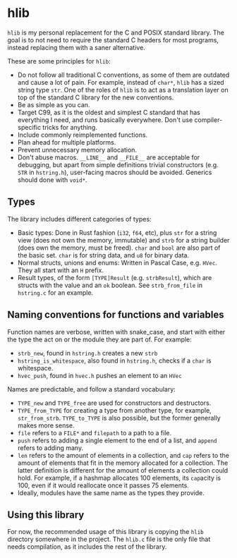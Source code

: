 # hlib
`hlib` is my personal replacement for the C and POSIX standard library.
The goal is to not need to require the standard C headers for most programs,
instead replacing them with a saner alternative.

These are some principles for `hlib`:
- Do not follow all traditional C conventions,
  as some of them are outdated and cause a lot of pain.
  For example, instead of `char*`, `hlib` has a sized string type `str`.
  One of the roles of `hlib` is to act as a translation layer on top
  of the standard C library for the new conventions.
- Be as simple as you can.
- Target C99, as it is the oldest and simplest C standard that has everything I
  need, and runs basically everywhere.
  Don't use compiler-specific tricks for anything.
- Include commonly reimplemented functions.
- Plan ahead for multiple platforms.
- Prevent unnecessary memory allocation.
- Don't abuse macros. `__LINE__` and `__FILE__` are acceptable for debugging,
  but apart from simple definitions trivial constructors (e.g. `STR` in `hstring.h`),
  user-facing macros should be avoided.
  Generics should done with `void*`.

## Types
The library includes different categories of types:
- Basic types: Done in Rust fashion (`i32`, `f64`, etc),
  plus `str` for a string view (does not own the memory, immutable)
  and `strb` for a string builder (does own the memory, must be freed).
  `char` and `bool` are also part of the basic set.
  `char` is for string data, and `u8` for binary data.
- Normal structs, unions and enums: Written in Pascal Case, e.g. `HVec`.
  They all start with an `H` prefix.
- Result types, of the form `[TYPE]Result` (e.g. `strbResult`),
  which are structs with the value and an `ok` boolean.
  See `strb_from_file` in `hstring.c` for an example.

## Naming conventions for functions and variables
Function names are verbose, written with snake_case,
and start with either the type the act on or the module they are part of.
For example:

- `strb_new`, found in `hstring.h` creates a new `strb`
- `hstring_is_whitespace`, also found in `hstring.h`, checks if a `char` is
  whitespace.
- `hvec_push`, found in `hvec.h` pushes an element to an `HVec`

Names are predictable, and follow a standard vocabulary:
- `TYPE_new` and `TYPE_free` are used for constructors and destructors.
- `TYPE_from_TYPE` for creating a type from another type, for example, `str_from_strb`.
  `TYPE_to_TYPE` is also possible, but the former generally makes more sense.
- `file` refers to a `FILE*` and `filepath` to a path to a file.
- `push` refers to adding a single element to the end of a list,
  and `append` refers to adding many.
- `len` refers to the amount of elements in a collection,
  and `cap` refers to the amount of elements that fit in the memory allocated for a collection.
  The latter definition is different for the amount of elements a collection could hold.
  For example, if a hashmap allocates 100 elements, its `cap`acity is 100,
  even if it would reallocate once it passes 75 elements.
- Ideally, modules have the same name as the types they provide.

## Using this library
For now, the recommended usage of this library is copying the `hlib` directory
somewhere in the project.
The `hlib.c` file is the only file that needs compilation, as it includes the
rest of the library.
